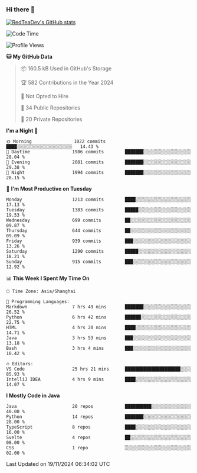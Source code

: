 ### Hi there 👋

<!--
**RedTeaDev/RedTeaDev** is a ✨ _special_ ✨ repository because its `README.md` (this file) appears on your GitHub profile.

Here are some ideas to get you started:

- 🔭 I’m currently working on ...
- 🌱 I’m currently learning ...
- 👯 I’m looking to collaborate on ...
- 🤔 I’m looking for help with ...
- 💬 Ask me about ...
- 📫 How to reach me: ...
- 😄 Pronouns: ...
- ⚡ Fun fact: ...
-->

<!--
[![wakatime](https://wakatime.com/badge/user/6b101ed0-04c0-4490-9283-eb61f2efff96.svg)](https://wakatime.com/@6b101ed0-04c0-4490-9283-eb61f2efff96)
!-->

[![RedTeaDev's GitHub stats](https://github-readme-stats.vercel.app/api?username=RedTeaDev\&include_all_commits=true)](https://github.com/anuraghazra/github-readme-stats)
<!--
[![willianrod's wakatime stats](https://github-readme-stats.vercel.app/api/wakatime?username=RedTeaDev)](https://github.com/anuraghazra/github-readme-stats)
!-->
<!--START_SECTION:waka-->
![Code Time](http://img.shields.io/badge/Code%20Time-2%2C755%20hrs%2051%20mins-blue)

![Profile Views](http://img.shields.io/badge/Profile%20Views-0-blue)

**🐱 My GitHub Data** 

> 📦 160.5 kB Used in GitHub's Storage 
 > 
> 🏆 582 Contributions in the Year 2024
 > 
> 🚫 Not Opted to Hire
 > 
> 📜 34 Public Repositories 
 > 
> 🔑 20 Private Repositories 
 > 
**I'm a Night 🦉** 

```text
🌞 Morning                1022 commits        ████░░░░░░░░░░░░░░░░░░░░░   14.43 % 
🌆 Daytime                1986 commits        ███████░░░░░░░░░░░░░░░░░░   28.04 % 
🌃 Evening                2081 commits        ███████░░░░░░░░░░░░░░░░░░   29.38 % 
🌙 Night                  1994 commits        ███████░░░░░░░░░░░░░░░░░░   28.15 % 
```
📅 **I'm Most Productive on Tuesday** 

```text
Monday                   1213 commits        ████░░░░░░░░░░░░░░░░░░░░░   17.13 % 
Tuesday                  1383 commits        █████░░░░░░░░░░░░░░░░░░░░   19.53 % 
Wednesday                699 commits         ██░░░░░░░░░░░░░░░░░░░░░░░   09.87 % 
Thursday                 644 commits         ██░░░░░░░░░░░░░░░░░░░░░░░   09.09 % 
Friday                   939 commits         ███░░░░░░░░░░░░░░░░░░░░░░   13.26 % 
Saturday                 1290 commits        █████░░░░░░░░░░░░░░░░░░░░   18.21 % 
Sunday                   915 commits         ███░░░░░░░░░░░░░░░░░░░░░░   12.92 % 
```


📊 **This Week I Spent My Time On** 

```text
🕑︎ Time Zone: Asia/Shanghai

💬 Programming Languages: 
Markdown                 7 hrs 49 mins       ███████░░░░░░░░░░░░░░░░░░   26.52 % 
Python                   6 hrs 42 mins       ██████░░░░░░░░░░░░░░░░░░░   22.75 % 
HTML                     4 hrs 20 mins       ████░░░░░░░░░░░░░░░░░░░░░   14.71 % 
Java                     3 hrs 53 mins       ███░░░░░░░░░░░░░░░░░░░░░░   13.18 % 
Bash                     3 hrs 4 mins        ███░░░░░░░░░░░░░░░░░░░░░░   10.42 % 

🔥 Editors: 
VS Code                  25 hrs 21 mins      █████████████████████░░░░   85.93 % 
IntelliJ IDEA            4 hrs 9 mins        ████░░░░░░░░░░░░░░░░░░░░░   14.07 % 
```

**I Mostly Code in Java** 

```text
Java                     20 repos            ██████████░░░░░░░░░░░░░░░   40.00 % 
Python                   14 repos            ███████░░░░░░░░░░░░░░░░░░   28.00 % 
TypeScript               8 repos             ████░░░░░░░░░░░░░░░░░░░░░   16.00 % 
Svelte                   4 repos             ██░░░░░░░░░░░░░░░░░░░░░░░   08.00 % 
CSS                      1 repo              ░░░░░░░░░░░░░░░░░░░░░░░░░   02.00 % 
```




 Last Updated on 19/11/2024 06:34:02 UTC
<!--END_SECTION:waka-->


